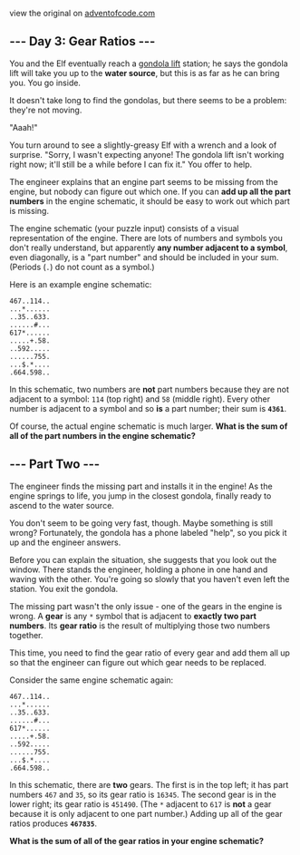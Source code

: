 view the original on <a href=https://adventofcode.com/2023/day/3>adventofcode.com</a>
<h2>--- Day 3: Gear Ratios ---</h2><p>You and the Elf eventually reach a <a href="https://en.wikipedia.org/wiki/Gondola_lift">gondola lift</a> station; he says the gondola lift will take you up to the <b>water source</b>, but this is as far as he can bring you. You go inside.</p>
<p>It doesn't take long to find the gondolas, but there seems to be a problem: they're not moving.</p>
<p>"Aaah!"</p>
<p>You turn around to see a slightly-greasy Elf with a wrench and a look of surprise. "Sorry, I wasn't expecting anyone! The gondola lift isn't working right now; it'll still be a while before I can fix it." You offer to help.</p>
<p>The engineer explains that an engine part seems to be missing from the engine, but nobody can figure out which one. If you can <b>add up all the part numbers</b> in the engine schematic, it should be easy to work out which part is missing.</p>
<p>The engine schematic (your puzzle input) consists of a visual representation of the engine. There are lots of numbers and symbols you don't really understand, but apparently <b>any number adjacent to a symbol</b>, even diagonally, is a "part number" and should be included in your sum. (Periods (<code>.</code>) do not count as a symbol.)</p>
<p>Here is an example engine schematic:</p>
<pre><code>467..114..
...*......
..35..633.
......#...
617*......
.....+.58.
..592.....
......755.
...$.*....
.664.598..
</code></pre>
<p>In this schematic, two numbers are <b>not</b> part numbers because they are not adjacent to a symbol: <code>114</code> (top right) and <code>58</code> (middle right). Every other number is adjacent to a symbol and so <b>is</b> a part number; their sum is <code><b>4361</b></code>.</p>
<p>Of course, the actual engine schematic is much larger. <b>What is the sum of all of the part numbers in the engine schematic?</b></p>
<h2 id="part2">--- Part Two ---</h2><p>The engineer finds the missing part and installs it in the engine! As the engine springs to life, you jump in the closest gondola, finally ready to ascend to the water source.</p>
<p>You don't seem to be going very fast, though. Maybe something is still wrong? Fortunately, the gondola has a phone labeled "help", so you pick it up and the engineer answers.</p>
<p>Before you can explain the situation, she suggests that you look out the window. There stands the engineer, holding a phone in one hand and waving with the other. You're going so slowly that you haven't even left the station. You exit the gondola.</p>
<p>The missing part wasn't the only issue - one of the gears in the engine is wrong. A <b>gear</b> is any <code>*</code> symbol that is adjacent to <b>exactly two part numbers</b>. Its <b>gear ratio</b> is the result of <span title="They're magic gears.">multiplying</span> those two numbers together.</p>
<p>This time, you need to find the gear ratio of every gear and add them all up so that the engineer can figure out which gear needs to be replaced.</p>
<p>Consider the same engine schematic again:</p>
<pre><code>467..114..
...*......
..35..633.
......#...
617*......
.....+.58.
..592.....
......755.
...$.*....
.664.598..
</code></pre>
<p>In this schematic, there are <b>two</b> gears. The first is in the top left; it has part numbers <code>467</code> and <code>35</code>, so its gear ratio is <code>16345</code>. The second gear is in the lower right; its gear ratio is <code>451490</code>. (The <code>*</code> adjacent to <code>617</code> is <b>not</b> a gear because it is only adjacent to one part number.) Adding up all of the gear ratios produces <code><b>467835</b></code>.</p>
<p><b>What is the sum of all of the gear ratios in your engine schematic?</b></p>

